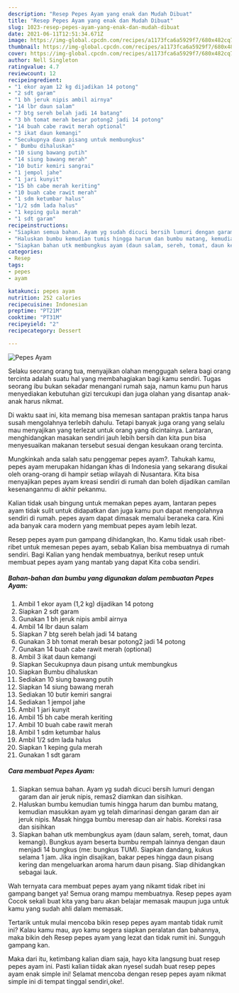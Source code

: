 ```yaml
---
description: "Resep Pepes Ayam yang enak dan Mudah Dibuat"
title: "Resep Pepes Ayam yang enak dan Mudah Dibuat"
slug: 1023-resep-pepes-ayam-yang-enak-dan-mudah-dibuat
date: 2021-06-11T12:51:34.671Z
image: https://img-global.cpcdn.com/recipes/a1173fca6a5929f7/680x482cq70/pepes-ayam-foto-resep-utama.jpg
thumbnail: https://img-global.cpcdn.com/recipes/a1173fca6a5929f7/680x482cq70/pepes-ayam-foto-resep-utama.jpg
cover: https://img-global.cpcdn.com/recipes/a1173fca6a5929f7/680x482cq70/pepes-ayam-foto-resep-utama.jpg
author: Nell Singleton
ratingvalue: 4.7
reviewcount: 12
recipeingredient:
- "1 ekor ayam 12 kg dijadikan 14 potong"
- "2 sdt garam"
- "1 bh jeruk nipis ambil airnya"
- "14 lbr daun salam"
- "7 btg sereh belah jadi 14 batang"
- "3 bh tomat merah besar potong2 jadi 14 potong"
- "14 buah cabe rawit merah optional"
- "3 ikat daun kemangi"
- "Secukupnya daun pisang untuk membungkus"
- " Bumbu dihaluskan"
- "10 siung bawang putih"
- "14 siung bawang merah"
- "10 butir kemiri sangrai"
- "1 jempol jahe"
- "1 jari kunyit"
- "15 bh cabe merah keriting"
- "10 buah cabe rawit merah"
- "1 sdm ketumbar halus"
- "1/2 sdm lada halus"
- "1 keping gula merah"
- "1 sdt garam"
recipeinstructions:
- "Siapkan semua bahan. Ayam yg sudah dicuci bersih lumuri dengan garam dan air jeruk nipis, remas2 diamkan dan sisihkan."
- "Haluskan bumbu kemudian tumis hingga harum dan bumbu matang, kemudian masukkan ayam yg telah dimarinasi dengan garam dan air jeruk nipis. Masak hingga bumbu meresap dan air habis. Koreksi rasa dan sisihkan"
- "Siapkan bahan utk membungkus ayam (daun salam, sereh, tomat, daun kemangi). Bungkus ayam beserta bumbu rempah lainnya dengan daun menjadi 14 bungkus (me: bungkus TUM). Siapkan dandang, kukus selama 1 jam. Jika ingin disajikan, bakar pepes hingga daun pisang kering dan mengeluarkan aroma harum daun pisang. Siap dihidangkan sebagai lauk."
categories:
- Resep
tags:
- pepes
- ayam

katakunci: pepes ayam 
nutrition: 252 calories
recipecuisine: Indonesian
preptime: "PT21M"
cooktime: "PT31M"
recipeyield: "2"
recipecategory: Dessert

---
```



![Pepes Ayam](https://img-global.cpcdn.com/recipes/a1173fca6a5929f7/680x482cq70/pepes-ayam-foto-resep-utama.jpg)

Selaku seorang orang tua, menyajikan olahan menggugah selera bagi orang tercinta adalah suatu hal yang membahagiakan bagi kamu sendiri. Tugas seorang ibu bukan sekadar menangani rumah saja, namun kamu pun harus menyediakan kebutuhan gizi tercukupi dan juga olahan yang disantap anak-anak harus nikmat.

Di waktu  saat ini, kita memang bisa memesan santapan praktis tanpa harus susah mengolahnya terlebih dahulu. Tetapi banyak juga orang yang selalu mau menyajikan yang terlezat untuk orang yang dicintainya. Lantaran, menghidangkan masakan sendiri jauh lebih bersih dan kita pun bisa menyesuaikan makanan tersebut sesuai dengan kesukaan orang tercinta. 



Mungkinkah anda salah satu penggemar pepes ayam?. Tahukah kamu, pepes ayam merupakan hidangan khas di Indonesia yang sekarang disukai oleh orang-orang di hampir setiap wilayah di Nusantara. Kita bisa menyajikan pepes ayam kreasi sendiri di rumah dan boleh dijadikan camilan kesenanganmu di akhir pekanmu.

Kalian tidak usah bingung untuk memakan pepes ayam, lantaran pepes ayam tidak sulit untuk didapatkan dan juga kamu pun dapat mengolahnya sendiri di rumah. pepes ayam dapat dimasak memalui beraneka cara. Kini ada banyak cara modern yang membuat pepes ayam lebih lezat.

Resep pepes ayam pun gampang dihidangkan, lho. Kamu tidak usah ribet-ribet untuk memesan pepes ayam, sebab Kalian bisa membuatnya di rumah sendiri. Bagi Kalian yang hendak membuatnya, berikut resep untuk membuat pepes ayam yang mantab yang dapat Kita coba sendiri.

<!--inarticleads1-->

##### Bahan-bahan dan bumbu yang digunakan dalam pembuatan Pepes Ayam:

1. Ambil 1 ekor ayam (1,2 kg) dijadikan 14 potong
1. Siapkan 2 sdt garam
1. Gunakan 1 bh jeruk nipis ambil airnya
1. Ambil 14 lbr daun salam
1. Siapkan 7 btg sereh belah jadi 14 batang
1. Gunakan 3 bh tomat merah besar potong2 jadi 14 potong
1. Gunakan 14 buah cabe rawit merah (optional)
1. Ambil 3 ikat daun kemangi
1. Siapkan Secukupnya daun pisang untuk membungkus
1. Siapkan  Bumbu dihaluskan
1. Sediakan 10 siung bawang putih
1. Siapkan 14 siung bawang merah
1. Sediakan 10 butir kemiri sangrai
1. Sediakan 1 jempol jahe
1. Ambil 1 jari kunyit
1. Ambil 15 bh cabe merah keriting
1. Ambil 10 buah cabe rawit merah
1. Ambil 1 sdm ketumbar halus
1. Ambil 1/2 sdm lada halus
1. Siapkan 1 keping gula merah
1. Gunakan 1 sdt garam




<!--inarticleads2-->

##### Cara membuat Pepes Ayam:

1. Siapkan semua bahan. Ayam yg sudah dicuci bersih lumuri dengan garam dan air jeruk nipis, remas2 diamkan dan sisihkan.
1. Haluskan bumbu kemudian tumis hingga harum dan bumbu matang, kemudian masukkan ayam yg telah dimarinasi dengan garam dan air jeruk nipis. Masak hingga bumbu meresap dan air habis. Koreksi rasa dan sisihkan
1. Siapkan bahan utk membungkus ayam (daun salam, sereh, tomat, daun kemangi). Bungkus ayam beserta bumbu rempah lainnya dengan daun menjadi 14 bungkus (me: bungkus TUM). Siapkan dandang, kukus selama 1 jam. Jika ingin disajikan, bakar pepes hingga daun pisang kering dan mengeluarkan aroma harum daun pisang. Siap dihidangkan sebagai lauk.




Wah ternyata cara membuat pepes ayam yang nikamt tidak ribet ini gampang banget ya! Semua orang mampu membuatnya. Resep pepes ayam Cocok sekali buat kita yang baru akan belajar memasak maupun juga untuk kamu yang sudah ahli dalam memasak.

Tertarik untuk mulai mencoba bikin resep pepes ayam mantab tidak rumit ini? Kalau kamu mau, ayo kamu segera siapkan peralatan dan bahannya, maka bikin deh Resep pepes ayam yang lezat dan tidak rumit ini. Sungguh gampang kan. 

Maka dari itu, ketimbang kalian diam saja, hayo kita langsung buat resep pepes ayam ini. Pasti kalian tiidak akan nyesel sudah buat resep pepes ayam enak simple ini! Selamat mencoba dengan resep pepes ayam nikmat simple ini di tempat tinggal sendiri,oke!.

